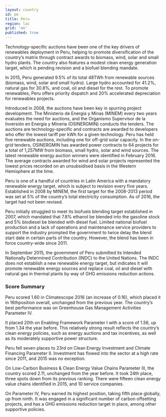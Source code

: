 ```yaml
---
layout: country
id: pe
title: Peru
region: lac
grid: 'on'
published: true
---
```


Technology-specific auctions have been one of the key drivers of renewables deployment in Peru, helping to promote diversification of the country’s matrix through contract awards to biomass, wind, solar and small hydro plants. The country also features a modest clean energy generation target, which is pending revision and a biofuel blending mandate.

In 2015, Peru generated 9.5% of its total 48TWh from renewable sources (biomass, wind, solar and small hydro). Large hydro accounted for 41.2%, natural gas for 30.8%, and coal, oil and diesel for the rest. To promote renewables, Peru offers priority dispatch and 20% accelerated depreciation for renewables projects.

Introduced in 2008, the auctions have been key in spurring project development. The Ministerio de Energia y Minas (MINEM) every two years evaluates the need for auctions, and the Organismo Supervisor de la Inversión en Energía y Mineria (OSINERGMIN) conducts the tenders. The auctions are technology-specific and contracts are awarded to developers who offer the lowest tariff per kWh for a given technology. Peru has held five renewable auctions, including one for off-grid solar capacity. In the on-grid tenders, OSINERGMIN has awarded power contracts to 64 projects for a total of 1,257MW from biomass, small hydro, solar and wind sources. The latest renewable energy auction winners were identified in February 2016. The average contracts awarded for wind and solar projects represented the lowest prices recorded on an unsubsidised basis in the Western Hemisphere at the time.

Peru is one of a handful of countries in Latin America with a mandatory renewable energy target, which is subject to revision every five years. Established in 2008 by MINEM, the first target for the 2008-2013 period was set at 5% of the country’s total electricity consumption. As of 2016, the target had not been revised.

Peru initially struggled to meet its biofuels blending target established in 2007, which mandated that 7.8% ethanol be blended into the gasoline stock and 5% biodiesel be blended with diesel fuel. Limited national biofuel production and a lack of operations and maintenance service providers to support the industry prompted the government to twice delay the blend start date in certain parts of the country. However, the blend has been in force country-wide since 2011.

In September 2015, the government of Peru submitted its Intended Nationally Determined Contribution (INDC) to the United Nations. The INDC does not establish a new renewable energy target, but indicates it will promote renewable energy sources and replace coal, oil and diesel with natural gas in thermal plants by way of GHG emissions reduction actions.


### Score Summary

Peru scored 1.60 in Climatescope 2016 (an increase of 0.16), which placed it in 16thposition overall, unchanged from the previous year. The country’s best performance was on Greenhouse Gas Management Activities Parameter IV. 

It placed 20th on Enabling Framework Parameter I with a score of 1.56, up from 1.34 the year before. This relatively strong result reflects the country’s clean energy policies, such as energy auctions and tax incentives, as well as its moderately supportive power structure. 

Peru fell seven places to 23rd on Clean Energy Investment and Climate Financing Parameter II. Investment has flowed into the sector at a high rate since 2011, and 2015 was no exception.

On Low-Carbon Business & Clean Energy Value Chains Parameter III, the country scored 2.11, unchanged from the year before. It took 24th place, three spots down from its previous ranking. There were fifteen clean energy value chains identified in 2015, and 10 service companies. 

On Parameter IV, Peru earned its highest position, taking fifth place globally, up from ninth. It was engaged in a significant number of carbon offsetting projects, and has a GHG emissions reduction target in place, among other supportive policies.
